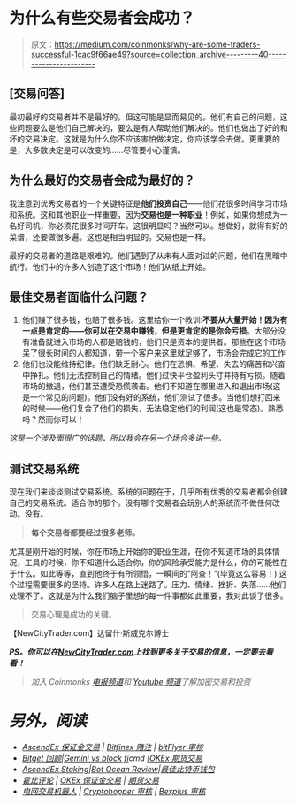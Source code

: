 # 为什么有些交易者会成功？

> 原文：<https://medium.com/coinmonks/why-are-some-traders-successful-1cac9f66ae49?source=collection_archive---------40----------------------->

## [交易问答]

最初最好的交易者并不是最好的。但这可能是显而易见的。他们有自己的问题，这些问题要么是他们自己解决的，要么是有人帮助他们解决的。他们也做出了好的和坏的交易决定。这就是为什么你不应该害怕做决定，你应该学会去做。更重要的是，大多数决定是可以改变的……尽管要小心谨慎。

## 为什么最好的交易者会成为最好的？

我注意到优秀交易者的一个关键特征是**他们投资自己**——他们花很多时间学习市场和系统。这和其他职业一样重要，因为**交易也是一种职业**！例如，如果你想成为一名好司机，你必须花很多时间开车。这很明显吗？当然可以。想做好，就得有好的菜谱，还要做很多遍。这也是相当明显的。交易也是一样。

最好的交易者的道路是艰难的。他们遇到了从未有人面对过的问题，他们在黑暗中航行。他们中的许多人创造了这个市场！他们从纸上开始。

## 最佳交易者面临什么问题？

1.  他们赚了很多钱，也赔了很多钱。这里给你一个教训:**不要从大量开始！**因为有一点是肯定的——你可以在交易中赚钱，但是**更肯定的是你会亏损**。大部分没有准备就进入市场的人都是赔钱的，他们只是资本的提供者。那些在这个市场呆了很长时间的人都知道，带一个客户来这里就足够了，市场会完成它的工作
2.  他们也没能维持纪律。他们缺乏耐心。他们在恐惧、希望、失去的痛苦和兴奋中挣扎。他们无法控制自己的情绪。他们过快平仓盈利头寸并持有亏损。随着市场的撤退，他们甚至遭受恐慌袭击。他们不知道在哪里进入和退出市场(这是一个常见的问题)。他们没有好的系统，他们测试了很多。当他们想打回来的时候——他们复合了他们的损失，无法稳定他们的利润(这也是常态)。熟悉吗？然而你可以！

*这是一个涉及面很广的话题，所以我会在另一个场合多讲一些。*

## **测试交易系统**

现在我们来谈谈测试交易系统。系统的问题在于，几乎所有优秀的交易者都会创建自己的交易系统。适合你的那个。没有哪个交易者会玩别人的系统而不做任何改动。没有。

> **每个交易者都要经过很多老师。**

尤其是刚开始的时候，你在市场上开始你的职业生涯，在你不知道市场的具体情况，工具的时候，你不知道什么适合你，你的风险承受能力是什么，你的可能性在于什么。如此等等，直到他终于有所领悟，一瞬间的“阿查！”(毕竟这么容易！).这个过程需要很多的坚持。许多人在路上迷路了。压力、情绪、挫折、失落……他们处理不了。这就是为什么我们脑子里想的每一件事都如此重要，我对此谈了很多。

> 交易心理是成功的关键。

【NewCityTrader.com】达留什·斯威克尔博士

****PS。你可以在***[***NewCityTrader.com***](https://newcitytrader.com/articles/)***上找到更多关于交易的信息，一定要去看看！****

> *加入 Coinmonks [电报频道](https://t.me/coincodecap)和 [Youtube 频道](https://www.youtube.com/c/coinmonks/videos)了解加密交易和投资*

# *另外，阅读*

*   *[AscendEx 保证金交易](https://coincodecap.com/ascendex-margin-trading) | [Bitfinex 赌注](https://coincodecap.com/bitfinex-staking) | [bitFlyer 审核](https://coincodecap.com/bitflyer-review)*
*   *[Bitget 回顾](https://coincodecap.com/bitget-review)|[Gemini vs block fi](https://coincodecap.com/gemini-vs-blockfi)cmd |[OKEx 期货交易](https://coincodecap.com/okex-futures-trading)*
*   *[AscendEx Staking](https://coincodecap.com/ascendex-staking)|[Bot Ocean Review](https://coincodecap.com/bot-ocean-review)|[最佳比特币钱包](https://coincodecap.com/bitcoin-wallets-india)*
*   *[霍比评论](https://coincodecap.com/huobi-review) | [OKEx 保证金交易](https://coincodecap.com/okex-margin-trading) | [期货交易](https://coincodecap.com/futures-trading)*
*   *[电网交易机器人](https://coincodecap.com/grid-trading) | [Cryptohopper 审核](/coinmonks/cryptohopper-review-a388ff5bae88) | [Bexplus 审核](https://coincodecap.com/bexplus-review)*